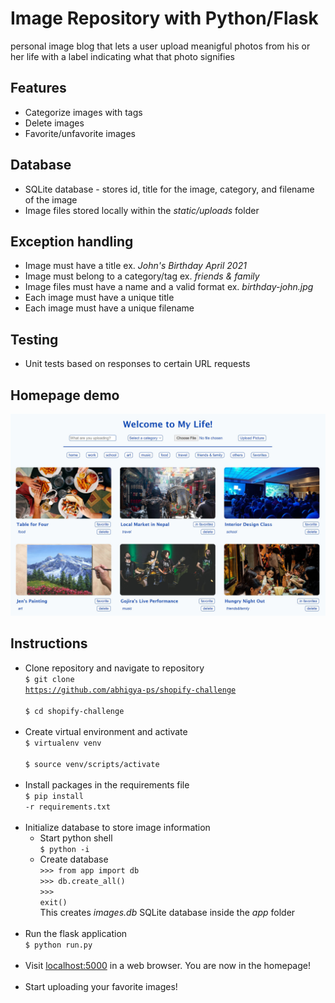 # Image Repository with Python/Flask

personal image blog that lets a user upload meanigful photos from his or her life with a label indicating what that photo signifies

## Features
- Categorize images with tags
- Delete images
- Favorite/unfavorite images

## Database
- SQLite database - stores id, title for the image, category, and filename of the image
- Image files stored locally within the *static/uploads* folder

## Exception handling
- Image must have a title ex. *John's Birthday April 2021*
- Image must belong to a category/tag ex. *friends & family*
- Image files must have a name and a valid format ex. *birthday-john.jpg*
- Each image must have a unique title
- Each image must have a unique filename

## Testing
- Unit tests based on responses to certain URL requests

## Homepage demo
<img src="images/homepage-snip.JPG" />

## Instructions
- Clone repository and navigate to repository <br>
<code>$ git clone https://github.com/abhigya-ps/shopify-challenge </code> <br>
<code>$ cd shopify-challenge </code> <br><br>
- Create virtual environment and activate <br>
<code>$ virtualenv venv </code> <br>
<code>$ source venv/scripts/activate </code> <br><br>
- Install packages in the requirements file <br>
<code>$ pip install -r requirements.txt </code> <br><br>
- Initialize database to store image information
  - Start python shell <br>
  <code>$ python -i</code> <br>
  - Create database <br>
  <code>>>> from app import db </code> <br>
  <code>>>> db.create_all() </code> <br>
  <code>>>> exit() </code> <br>
  This creates *images.db* SQLite database inside the *app* folder <br><br>
- Run the flask application <br>
<code>$ python run.py </code> <br><br>
- Visit [localhost:5000](http://localhost:5000/) in a web browser. You are now in the homepage! <br><br>
- Start uploading your favorite images!
  
